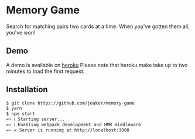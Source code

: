 # Memory Game

Search for matching pairs two cards at a time.  When you've gotten them all, you've won!

## Demo

A demo is available on [heroku](https://joaker-memory-game.herokuapp.com/ "Memory Game Demo")
Please note that heroku make take up to two minutes to load the first request.

## Installation

```bash
$ git clone https://github.com/joaker/memory-game
$ yarn
$ npm start
=> ℹ Starting server...
=> ℹ Enabling webpack development and HMR middleware
=> ✔ Server is running at http://localhost:3000
```
